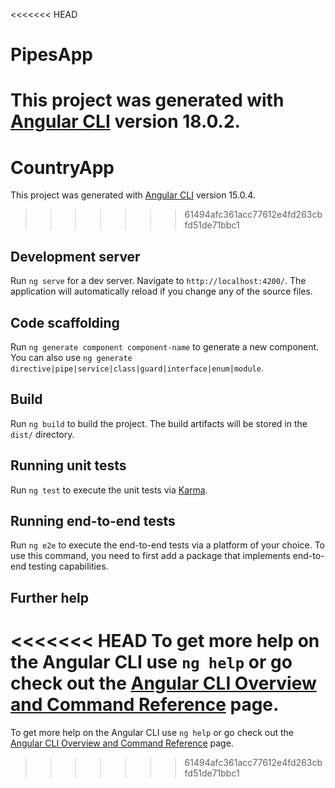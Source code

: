 <<<<<<< HEAD
# PipesApp

This project was generated with [Angular CLI](https://github.com/angular/angular-cli) version 18.0.2.
=======
# CountryApp

This project was generated with [Angular CLI](https://github.com/angular/angular-cli) version 15.0.4.
>>>>>>> 61494afc361acc77612e4fd263cbfd51de71bbc1

## Development server

Run `ng serve` for a dev server. Navigate to `http://localhost:4200/`. The application will automatically reload if you change any of the source files.

## Code scaffolding

Run `ng generate component component-name` to generate a new component. You can also use `ng generate directive|pipe|service|class|guard|interface|enum|module`.

## Build

Run `ng build` to build the project. The build artifacts will be stored in the `dist/` directory.

## Running unit tests

Run `ng test` to execute the unit tests via [Karma](https://karma-runner.github.io).

## Running end-to-end tests

Run `ng e2e` to execute the end-to-end tests via a platform of your choice. To use this command, you need to first add a package that implements end-to-end testing capabilities.

## Further help

<<<<<<< HEAD
To get more help on the Angular CLI use `ng help` or go check out the [Angular CLI Overview and Command Reference](https://angular.dev/tools/cli) page.
=======
To get more help on the Angular CLI use `ng help` or go check out the [Angular CLI Overview and Command Reference](https://angular.io/cli) page.
>>>>>>> 61494afc361acc77612e4fd263cbfd51de71bbc1
